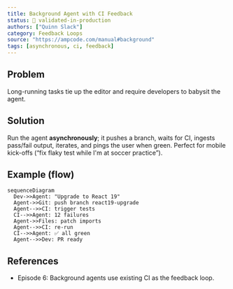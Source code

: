 ```yaml
---
title: Background Agent with CI Feedback
status: 🔬 validated-in-production
authors: ["Quinn Slack"]
category: Feedback Loops
source: "https://ampcode.com/manual#background"
tags: [asynchronous, ci, feedback]
---
```


## Problem
Long-running tasks tie up the editor and require developers to babysit the agent.

## Solution
Run the agent **asynchronously**; it pushes a branch, waits for CI, ingests pass/fail output, iterates, and pings the user when green. Perfect for mobile kick-offs (“fix flaky test while I'm at soccer practice”).

## Example (flow)
```mermaid
sequenceDiagram
  Dev->>Agent: "Upgrade to React 19"
  Agent->>Git: push branch react19-upgrade
  Agent-->>CI: trigger tests
  CI-->>Agent: 12 failures
  Agent->>Files: patch imports
  Agent-->>CI: re-run
  CI-->>Agent: ✅ all green
  Agent-->>Dev: PR ready
```

## References

* Episode 6: Background agents use existing CI as the feedback loop.
